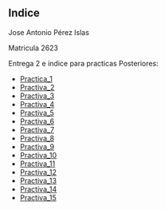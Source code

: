## Indice
Jose Antonio Pérez Islas

Matricula 2623

Entrega 2 e indice para practicas Posteriores:
- [Practica_1](/Proyecto_1/Script/Antonio_Perez.md)
- [Practiva_2](/Practica_2/)
- [Practiva_3](https://github.com/Antonio1886/Practica_3.3_Lenguaje_Inter.git)
- [Practiva_4](https://github.com/Antonio1886/Lenguajes_interpretativos.git)
- [Practiva_5](/Practica_5/)
- [Practiva_6](/Practica_6/)
- [Practiva_7](/Practica_7/)
- [Practiva_8](/Practica_8/)
- [Practiva_9](/Practica_9/)
- [Practiva_10](/Practica_10/)
- [Practiva_11](/Practica_11/)
- [Practiva_12](/Practica_12/)
- [Practiva_13](/Practica_13/)
- [Practiva_14](/Practica_14/)
- [Practiva_15](/Practica_15/)
